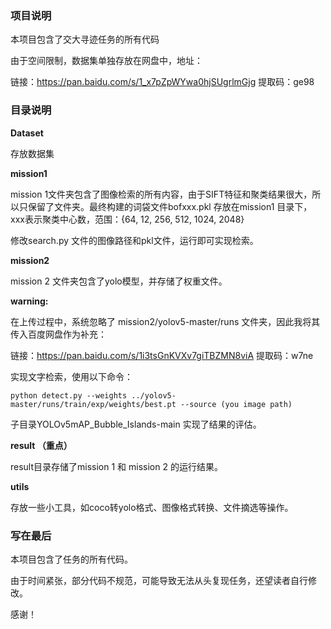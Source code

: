 ### 项目说明

本项目包含了交大寻迹任务的所有代码

由于空间限制，数据集单独存放在网盘中，地址：

链接：https://pan.baidu.com/s/1_x7pZpWYwa0hjSUgrlmGjg    提取码：ge98 

### 目录说明

**Dataset**

存放数据集

**mission1**

mission 1文件夹包含了图像检索的所有内容，由于SIFT特征和聚类结果很大，所以只保留了文件夹。最终构建的词袋文件bofxxx.pkl 存放在mission1 目录下，xxx表示聚类中心数，范围：{64, 12, 256, 512, 1024, 2048}

修改search.py 文件的图像路径和pkl文件，运行即可实现检索。

**mission2**

mission 2 文件夹包含了yolo模型，并存储了权重文件。

**warning:**

在上传过程中，系统忽略了 mission2/yolov5-master/runs 文件夹，因此我将其传入百度网盘作为补充：

链接：https://pan.baidu.com/s/1i3tsGnKVXv7giTBZMN8viA 
提取码：w7ne

实现文字检索，使用以下命令：

```
python detect.py --weights ../yolov5-master/runs/train/exp/weights/best.pt --source (you image path)
```

子目录YOLOv5mAP_Bubble_Islands-main 实现了结果的评估。

**result （重点）** 

result目录存储了mission 1 和 mission 2 的运行结果。

**utils**

存放一些小工具，如coco转yolo格式、图像格式转换、文件摘选等操作。



### 写在最后

本项目包含了任务的所有代码。

由于时间紧张，部分代码不规范，可能导致无法从头复现任务，还望读者自行修改。

感谢！



